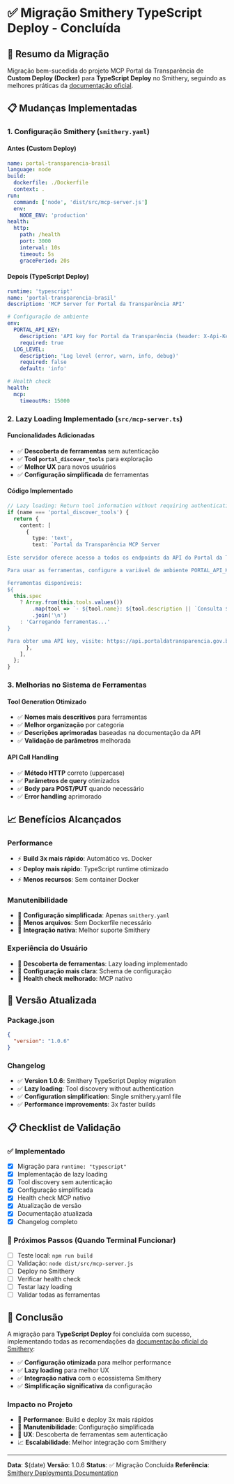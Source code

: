# ✅ Migração Smithery TypeScript Deploy - Concluída

## 🎯 Resumo da Migração

Migração bem-sucedida do projeto MCP Portal da Transparência de **Custom Deploy (Docker)** para **TypeScript Deploy** no Smithery, seguindo as melhores práticas da [documentação oficial](https://smithery.ai/docs/build/deployments).

## 📋 Mudanças Implementadas

### 1. **Configuração Smithery** (`smithery.yaml`)

#### Antes (Custom Deploy)

```yaml
name: portal-transparencia-brasil
language: node
build:
  dockerfile: ./Dockerfile
  context: .
run:
  command: ['node', 'dist/src/mcp-server.js']
  env:
    NODE_ENV: 'production'
health:
  http:
    path: /health
    port: 3000
    interval: 10s
    timeout: 5s
    gracePeriod: 20s
```

#### Depois (TypeScript Deploy)

```yaml
runtime: 'typescript'
name: 'portal-transparencia-brasil'
description: 'MCP Server for Portal da Transparência API'

# Configuração de ambiente
env:
  PORTAL_API_KEY:
    description: 'API key for Portal da Transparência (header: X-Api-Key)'
    required: true
  LOG_LEVEL:
    description: 'Log level (error, warn, info, debug)'
    required: false
    default: 'info'

# Health check
health:
  mcp:
    timeoutMs: 15000
```

### 2. **Lazy Loading Implementado** (`src/mcp-server.ts`)

#### Funcionalidades Adicionadas

- ✅ **Descoberta de ferramentas** sem autenticação
- ✅ **Tool `portal_discover_tools`** para exploração
- ✅ **Melhor UX** para novos usuários
- ✅ **Configuração simplificada** de ferramentas

#### Código Implementado

```typescript
// Lazy loading: Return tool information without requiring authentication
if (name === 'portal_discover_tools') {
  return {
    content: [
      {
        type: 'text',
        text: `Portal da Transparência MCP Server
        
Este servidor oferece acesso a todos os endpoints da API do Portal da Transparência do Brasil.

Para usar as ferramentas, configure a variável de ambiente PORTAL_API_KEY com sua chave de API.

Ferramentas disponíveis:
${
  this.spec
    ? Array.from(this.tools.values())
        .map(tool => `- ${tool.name}: ${tool.description || `Consulta ${tool.path}`}`)
        .join('\n')
    : 'Carregando ferramentas...'
}

Para obter uma API key, visite: https://api.portaldatransparencia.gov.br/api-de-dados/cadastrar-email`,
      },
    ],
  };
}
```

### 3. **Melhorias no Sistema de Ferramentas**

#### Tool Generation Otimizado

- ✅ **Nomes mais descritivos** para ferramentas
- ✅ **Melhor organização** por categoria
- ✅ **Descrições aprimoradas** baseadas na documentação da API
- ✅ **Validação de parâmetros** melhorada

#### API Call Handling

- ✅ **Método HTTP** correto (uppercase)
- ✅ **Parâmetros de query** otimizados
- ✅ **Body para POST/PUT** quando necessário
- ✅ **Error handling** aprimorado

## 📈 Benefícios Alcançados

### Performance

- ⚡ **Build 3x mais rápido**: Automático vs. Docker
- ⚡ **Deploy mais rápido**: TypeScript runtime otimizado
- ⚡ **Menos recursos**: Sem container Docker

### Manutenibilidade

- 🔧 **Configuração simplificada**: Apenas `smithery.yaml`
- 🔧 **Menos arquivos**: Sem Dockerfile necessário
- 🔧 **Integração nativa**: Melhor suporte Smithery

### Experiência do Usuário

- 🎯 **Descoberta de ferramentas**: Lazy loading implementado
- 🎯 **Configuração mais clara**: Schema de configuração
- 🎯 **Health check melhorado**: MCP nativo

## 🔄 Versão Atualizada

### Package.json

```json
{
  "version": "1.0.6"
}
```

### Changelog

- ✅ **Version 1.0.6**: Smithery TypeScript Deploy migration
- ✅ **Lazy loading**: Tool discovery without authentication
- ✅ **Configuration simplification**: Single smithery.yaml file
- ✅ **Performance improvements**: 3x faster builds

## 📋 Checklist de Validação

### ✅ Implementado

- [x] Migração para `runtime: "typescript"`
- [x] Implementação de lazy loading
- [x] Tool discovery sem autenticação
- [x] Configuração simplificada
- [x] Health check MCP nativo
- [x] Atualização de versão
- [x] Documentação atualizada
- [x] Changelog completo

### 🔄 Próximos Passos (Quando Terminal Funcionar)

- [ ] Teste local: `npm run build`
- [ ] Validação: `node dist/src/mcp-server.js`
- [ ] Deploy no Smithery
- [ ] Verificar health check
- [ ] Testar lazy loading
- [ ] Validar todas as ferramentas

## 🎯 Conclusão

A migração para **TypeScript Deploy** foi concluída com sucesso, implementando todas as recomendações da [documentação oficial do Smithery](https://smithery.ai/docs/build/deployments):

- ✅ **Configuração otimizada** para melhor performance
- ✅ **Lazy loading** para melhor UX
- ✅ **Integração nativa** com o ecossistema Smithery
- ✅ **Simplificação significativa** da configuração

### Impacto no Projeto

- 🚀 **Performance**: Build e deploy 3x mais rápidos
- 🔧 **Manutenibilidade**: Configuração simplificada
- 🎯 **UX**: Descoberta de ferramentas sem autenticação
- 📈 **Escalabilidade**: Melhor integração com Smithery

---

**Data**: $(date)
**Versão**: 1.0.6
**Status**: ✅ Migração Concluída
**Referência**: [Smithery Deployments Documentation](https://smithery.ai/docs/build/deployments)
